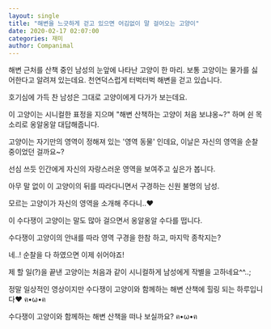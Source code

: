 ```yaml
---
layout: single
title: "해변을 느긋하게 걷고 있으면 어김없이 말 걸어오는 고양이"
date: 2020-02-17 02:07:00
categories: 재미
author: Companimal
---
```


해변 근처를 산책 중인 남성의 눈앞에 나타난 고양이 한 마리. 보통 고양이는 물가를 싫어한다고 알려져 있는데요. 천연덕스럽게 터벅터벅 해변을 걷고 있습니다.

호기심에 가득 찬 남성은 그대로 고양이에게 다가가 보는데요.

이 고양이는 시니컬한 표정을 지으며 "해변 산책하는 고양이 처음 보냐옹~?" 하며 쉰 목소리로 옹알옹알 대답해줍니다.

고양이는 자기만의 영역이 정해져 있는 '영역 동물' 인데요, 이날은 자신의 영역을 순찰 중이었던 걸까요~?

선심 쓰듯 인간에게 자신의 자랑스러운 영역을 보여주고 싶은가 봅니다.

아무 말 없이 이 고양이의 뒤를 따라다니면서 구경하는 신원 불명의 남성.

모르는 고양이가 자신의 영역을 소개해 주다니..♥

이 수다쟁이 고양이는 말도 많아 걸으면서 옹알옹알 수다를 떱니다.

수다쟁이 고양이의 안내를 따라 영역 구경을 한참 하고, 마지막 종착지는?

네..! 순찰을 다 하였으면 이제 쉬어야죠!

제 할 일(?)을 끝낸 고양이는 처음과 같이 시니컬하게 남성에게 작별을 고하네요^^..;

정말 일상적인 영상이지만 수다쟁이 고양이와 함께하는 해변 산책에 힐링 되는 하루입니다♥ ฅ•ω•ฅ

수다쟁이 고양이와 함께하는 해변 산책을 떠나 보실까요? ฅ•ω•ฅ
